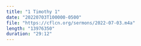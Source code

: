 ```yaml
---
title: "1 Timothy 1"
date: "20220703T100000-0500"
file: "https://cflcn.org/sermons/2022-07-03.m4a"
length: "13976350"
duration: "29:12"
---
```

